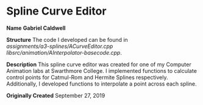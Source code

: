 # Spline Curve Editor
**Name**
**Gabriel Caldwell**

**Structure**
The code I developed can be found in \
*assignments/a3-splines/ACurveEditor.cpp* \
*libsrc/animation/AInterpolator-basecode.cpp*.

**Description**
This spline curve editor was created for one of my Computer Animation labs at Swarthmore College. I implemented functions to calculate control points for Catmul-Rom and Hermite Splines respectively. Additionally, I developed functions to interpolate a point across each spline. 

**Originally Created**
September 27, 2019
